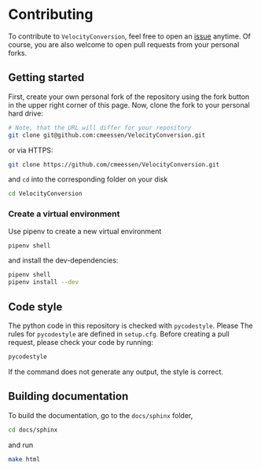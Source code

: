 # Contributing

To contribute to `VelocityConversion`, feel free to open an
[issue](https://github.com/cmeessen/VelocityConversion/issues) anytime. Of
course, you are also welcome to open pull requests from your personal forks.

## Getting started

First, create your own personal fork of the repository using the fork button in
the upper right corner of this page. Now, clone the fork to your personal hard
drive:

```bash
# Note, that the URL will differ for your repository
git clone git@github.com:cmeessen/VelocityConversion.git
```

or via HTTPS:

```bash
git clone https://github.com/cmeessen/VelocityConversion.git
```

and `cd` into the corresponding folder on your disk

```bash
cd VelocityConversion
```

### Create a virtual environment

Use pipenv to create a new virtual environment

```bash
pipenv shell
```

and install the dev-dependencies:

```bash
pipenv shell
pipenv install --dev
```

## Code style

The python code in this repository is checked with `pycodestyle`. Please The rules
for `pycodestyle` are defined in `setup.cfg`. Before creating a pull request,
please check your code by running:

```bash
pycodestyle
```

If the command does not generate any output, the style is correct.

## Building documentation

To build the documentation, go to the `docs/sphinx` folder,

```bash
cd docs/sphinx
```

and run

```bash
make html
```
